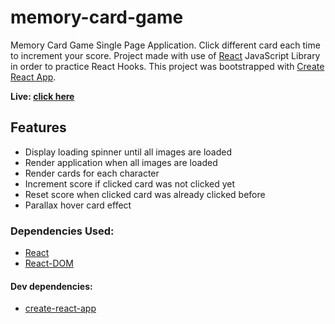 # memory-card-game

Memory Card Game Single Page Application. Click different card each time to increment your score. Project made with use of [React](https://github.com/facebook/react) JavaScript Library in order to practice React Hooks. This project was bootstrapped with [Create React App](https://github.com/facebook/create-react-app).

**Live: [click here](https://husky93.github.io/memory-card-game/)**

## Features
- Display loading spinner until all images are loaded
- Render application when all images are loaded
- Render cards for each character
- Increment score if clicked card was not clicked yet
- Reset score when clicked card was already clicked before
- Parallax hover card effect

### Dependencies Used:
- [React](https://github.com/facebook/react)
- [React-DOM](https://github.com/facebook/react/tree/main/packages/react-dom)

#### Dev dependencies:
- [create-react-app](https://github.com/facebook/create-react-app)


